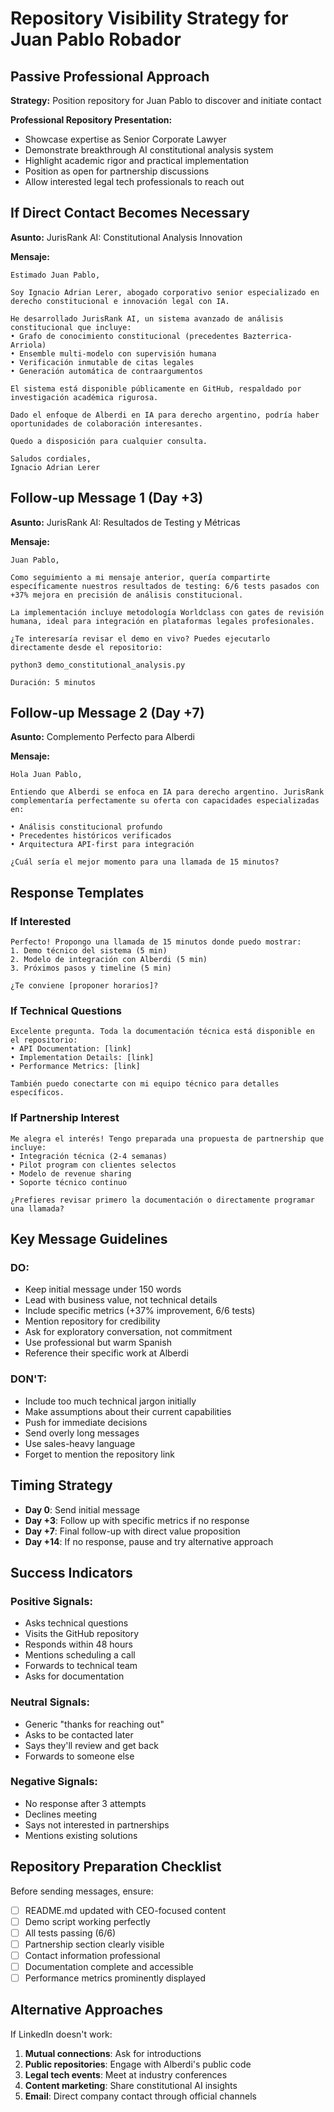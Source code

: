 # Repository Visibility Strategy for Juan Pablo Robador

## Passive Professional Approach

**Strategy:** Position repository for Juan Pablo to discover and initiate contact

**Professional Repository Presentation:**
- Showcase expertise as Senior Corporate Lawyer
- Demonstrate breakthrough AI constitutional analysis system  
- Highlight academic rigor and practical implementation
- Position as open for partnership discussions
- Allow interested legal tech professionals to reach out

## If Direct Contact Becomes Necessary

**Asunto:** JurisRank AI: Constitutional Analysis Innovation

**Mensaje:**
```
Estimado Juan Pablo,

Soy Ignacio Adrian Lerer, abogado corporativo senior especializado en derecho constitucional e innovación legal con IA.

He desarrollado JurisRank AI, un sistema avanzado de análisis constitucional que incluye:
• Grafo de conocimiento constitucional (precedentes Bazterrica-Arriola)  
• Ensemble multi-modelo con supervisión humana
• Verificación inmutable de citas legales
• Generación automática de contraargumentos

El sistema está disponible públicamente en GitHub, respaldado por investigación académica rigurosa.

Dado el enfoque de Alberdi en IA para derecho argentino, podría haber oportunidades de colaboración interesantes.

Quedo a disposición para cualquier consulta.

Saludos cordiales,
Ignacio Adrian Lerer
```

## Follow-up Message 1 (Day +3)

**Asunto:** JurisRank AI: Resultados de Testing y Métricas

**Mensaje:**
```
Juan Pablo,

Como seguimiento a mi mensaje anterior, quería compartirte específicamente nuestros resultados de testing: 6/6 tests pasados con +37% mejora en precisión de análisis constitucional.

La implementación incluye metodología Worldclass con gates de revisión humana, ideal para integración en plataformas legales profesionales.

¿Te interesaría revisar el demo en vivo? Puedes ejecutarlo directamente desde el repositorio:

python3 demo_constitutional_analysis.py

Duración: 5 minutos
```

## Follow-up Message 2 (Day +7)

**Asunto:** Complemento Perfecto para Alberdi

**Mensaje:**
```
Hola Juan Pablo,

Entiendo que Alberdi se enfoca en IA para derecho argentino. JurisRank complementaría perfectamente su oferta con capacidades especializadas en:

• Análisis constitucional profundo
• Precedentes históricos verificados
• Arquitectura API-first para integración

¿Cuál sería el mejor momento para una llamada de 15 minutos?
```

## Response Templates

### If Interested
```
Perfecto! Propongo una llamada de 15 minutos donde puedo mostrar:
1. Demo técnico del sistema (5 min)
2. Modelo de integración con Alberdi (5 min)  
3. Próximos pasos y timeline (5 min)

¿Te conviene [proponer horarios]?
```

### If Technical Questions
```
Excelente pregunta. Toda la documentación técnica está disponible en el repositorio:
• API Documentation: [link]
• Implementation Details: [link] 
• Performance Metrics: [link]

También puedo conectarte con mi equipo técnico para detalles específicos.
```

### If Partnership Interest
```
Me alegra el interés! Tengo preparada una propuesta de partnership que incluye:
• Integración técnica (2-4 semanas)
• Pilot program con clientes selectos
• Modelo de revenue sharing
• Soporte técnico continuo

¿Prefieres revisar primero la documentación o directamente programar una llamada?
```

## Key Message Guidelines

### DO:
- Keep initial message under 150 words
- Lead with business value, not technical details
- Include specific metrics (+37% improvement, 6/6 tests)
- Mention repository for credibility
- Ask for exploratory conversation, not commitment
- Use professional but warm Spanish
- Reference their specific work at Alberdi

### DON'T:
- Include too much technical jargon initially  
- Make assumptions about their current capabilities
- Push for immediate decisions
- Send overly long messages
- Use sales-heavy language
- Forget to mention the repository link

## Timing Strategy

- **Day 0**: Send initial message
- **Day +3**: Follow up with specific metrics if no response
- **Day +7**: Final follow-up with direct value proposition
- **Day +14**: If no response, pause and try alternative approach

## Success Indicators

### Positive Signals:
- Asks technical questions
- Visits the GitHub repository  
- Responds within 48 hours
- Mentions scheduling a call
- Forwards to technical team
- Asks for documentation

### Neutral Signals:
- Generic "thanks for reaching out"
- Asks to be contacted later
- Says they'll review and get back
- Forwards to someone else

### Negative Signals:
- No response after 3 attempts
- Declines meeting
- Says not interested in partnerships
- Mentions existing solutions

## Repository Preparation Checklist

Before sending messages, ensure:
- [ ] README.md updated with CEO-focused content
- [ ] Demo script working perfectly
- [ ] All tests passing (6/6)
- [ ] Partnership section clearly visible
- [ ] Contact information professional
- [ ] Documentation complete and accessible
- [ ] Performance metrics prominently displayed

## Alternative Approaches

If LinkedIn doesn't work:
1. **Mutual connections**: Ask for introductions
2. **Public repositories**: Engage with Alberdi's public code
3. **Legal tech events**: Meet at industry conferences  
4. **Content marketing**: Share constitutional AI insights
5. **Email**: Direct company contact through official channels